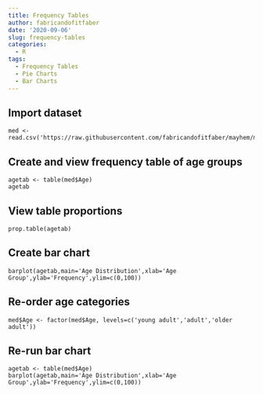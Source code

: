 ```yaml
---
title: Frequency Tables
author: fabricandofitfaber
date: '2020-09-06'
slug: frequency-tables
categories:
  - R
tags:
  - Frequency Tables
  - Pie Charts
  - Bar Charts
---
```


## Import dataset
```{r}
med <- read.csv('https://raw.githubusercontent.com/fabricandofitfaber/mayhem/master/MedicalData.csv')
```

## Create and view frequency table of age groups
```{r}
agetab <- table(med$Age)
agetab
```

## View table proportions
```{r}
prop.table(agetab)
```

## Create bar chart
```{r barplot}
barplot(agetab,main='Age Distribution',xlab='Age Group',ylab='Frequency',ylim=c(0,100))
```

## Re-order age categories
```{r}
med$Age <- factor(med$Age, levels=c('young adult','adult','older adult'))
```

## Re-run bar chart
```{r barplot}
agetab <- table(med$Age)
barplot(agetab,main='Age Distribution',xlab='Age Group',ylab='Frequency',ylim=c(0,100))
```